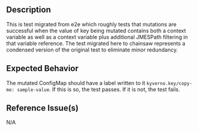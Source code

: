 ## Description

This is test migrated from e2e which roughly tests that mutations are successful when the value of key being mutated contains both a context variable as well as a context variable plus additional JMESPath filtering in that variable reference. The test migrated here to chainsaw represents a condensed version of the original test to eliminate minor redundancy.

## Expected Behavior

The mutated ConfigMap should have a label written to it `kyverno.key/copy-me: sample-value`. If this is so, the test passes. If it is not, the test fails.

## Reference Issue(s)

N/A
